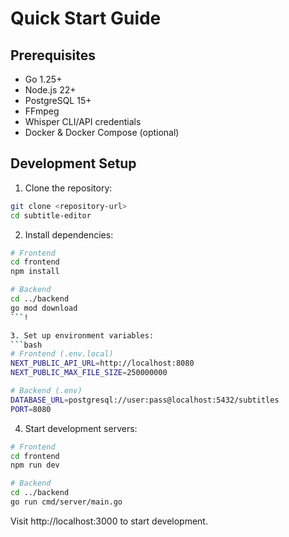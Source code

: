 # Quick Start Guide

## Prerequisites

- Go 1.25+
- Node.js 22+
- PostgreSQL 15+
- FFmpeg
- Whisper CLI/API credentials
- Docker & Docker Compose (optional)

## Development Setup

1. Clone the repository:
```bash
git clone <repository-url>
cd subtitle-editor
```

2. Install dependencies:
```bash
# Frontend
cd frontend
npm install

# Backend
cd ../backend
go mod download
```!

3. Set up environment variables:
```bash
# Frontend (.env.local)
NEXT_PUBLIC_API_URL=http://localhost:8080
NEXT_PUBLIC_MAX_FILE_SIZE=250000000

# Backend (.env)
DATABASE_URL=postgresql://user:pass@localhost:5432/subtitles
PORT=8080
```

4. Start development servers:
```bash
# Frontend
cd frontend
npm run dev

# Backend
cd ../backend
go run cmd/server/main.go
```

Visit http://localhost:3000 to start development.